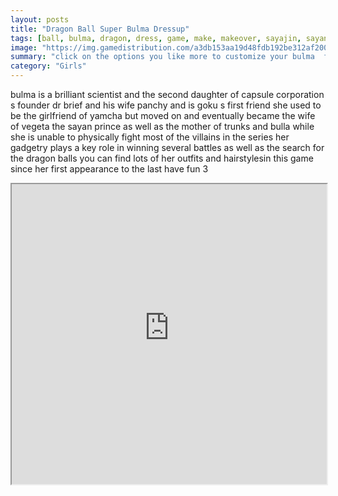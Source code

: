 ```yaml
---
layout: posts
title: "Dragon Ball Super Bulma Dressup"
tags: [ball, bulma, dragon, dress, game, make, makeover, sayajin, sayan, super, capsule, corp, free, online, games, oyna, game, free, games, play, play, games]
image: "https://img.gamedistribution.com/a3db153aa19d48fdb192be312af20018.jpg"
summary: "click on the options you like more to customize your bulma  free online games oyna game free games play play games"
category: "Girls"
---
```


bulma is a brilliant scientist and the second daughter of capsule corporation s founder dr brief and his wife panchy and is goku s first friend she used to be the girlfriend of yamcha but moved on and eventually became the wife of vegeta the sayan prince as well as the mother of trunks and bulla while she is unable to physically fight most of the villains in the series her gadgetry plays a key role in winning several battles as well as the search for the dragon balls you can find lots of her outfits and hairstylesin this game since her first appearance to the last have fun 3

<iframe width="100%" height="480px;" src="https://flash.gamedistribution.com?game=a3db153aa19d48fdb192be312af20018"></iframe>